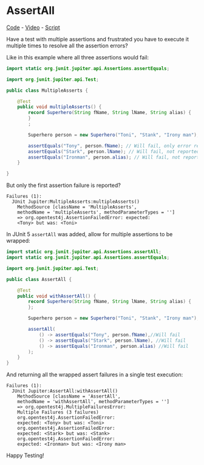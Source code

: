 # AssertAll 

[Code](https://github.com/wkorando/testing-tuesday/tree/main/001-assert-all) - [Video](https://youtu.be/C__fAKv0km0) - [Script](https://github.com/wkorando/testing-tuesday/blob/main/001-assert-all/script.srt)

Have a test with multiple assertions and frustrated you have to execute it multiple times to resolve all the assertion errors?

Like in this example where all three assertions would fail: 

```java
import static org.junit.jupiter.api.Assertions.assertEquals;

import org.junit.jupiter.api.Test;

public class MultipleAsserts {

	@Test
	public void multipleAsserts() {
		record Superhero(String fName, String lName, String alias) {
		}
		;

		Superhero person = new Superhero("Toni", "Stank", "Irony man");

		assertEquals("Tony", person.fName); // Will fail, only error reported
		assertEquals("Stark", person.lName); // Will fail, not reported
		assertEquals("Ironman", person.alias); // Will fail, not reported
	}

}
```

But only the first assertion failure is reported?

```
Failures (1):
  JUnit Jupiter:MultipleAsserts:multipleAsserts()
    MethodSource [className = 'MultipleAsserts', 
    methodName = 'multipleAsserts', methodParameterTypes = '']
    => org.opentest4j.AssertionFailedError: expected: 
    <Tony> but was: <Toni>
```

In JUnit 5 `assertAll` was added, allow for multiple assertions to be wrapped:


```java
import static org.junit.jupiter.api.Assertions.assertAll;
import static org.junit.jupiter.api.Assertions.assertEquals;

import org.junit.jupiter.api.Test;

public class AssertAll {

	@Test
	public void withAssertAll() {
		record Superhero(String fName, String lName, String alias) {
		};

		Superhero person = new Superhero("Toni", "Stank", "Irony man");

		assertAll(
			() -> assertEquals("Tony", person.fName),//Will fail
			() -> assertEquals("Stark", person.lName), //Will fail
			() -> assertEquals("Ironman", person.alias) //Will fail
		);
	}
}

```

And returning all the wrapped assert failures in a single test execution:

```
Failures (1):
  JUnit Jupiter:AssertAll:withAssertAll()
    MethodSource [className = 'AssertAll', 
    methodName = 'withAssertAll', methodParameterTypes = '']
    => org.opentest4j.MultipleFailuresError: 
    Multiple Failures (3 failures)
	org.opentest4j.AssertionFailedError: 
	expected: <Tony> but was: <Toni>
	org.opentest4j.AssertionFailedError: 
	expected: <Stark> but was: <Stank>
	org.opentest4j.AssertionFailedError: 
	expected: <Ironman> but was: <Irony man>
```

Happy Testing!
